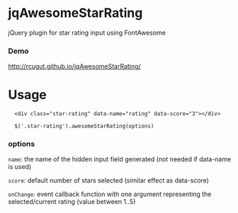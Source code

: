 jqAwesomeStarRating
===================

jQuery plugin for star rating input using FontAwesome

### Demo
http://rcugut.github.io/jqAwesomeStarRating/


# Usage

```
  <div class="star-rating" data-name="rating" data-score="3"></div>
```

```
  $('.star-rating').awesomeStarRating(options)
```

### options

`name`: the name of the hidden input field generated (not needed if data-name is used)

`score`: default number of stars selected (similar effect as data-score)

`onChange`: event callback function with one argument representing the selected/current rating (value between 1..5)
